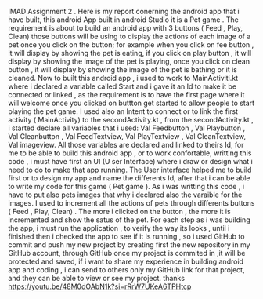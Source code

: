 IMAD Assignment 2 . Here is my report conerning the android app that i have built, this android App built in android Studio it is a Pet game . The requirement is about to build an android app with 3 buttons ( Feed , Play, Clean) those buttons will be using to display the actions of each image of a pet once you click on the button; for example when you click on fee button , it will display by showing the pet is eating, if you click on play button , it will display by showing the image of the pet is playing, once you click on clean button , it will display by showing the image of the pet is bathing or it is cleaned. Now to built this android app , i used to work to MainActiviti.kt where i declared a variable called Start and i gave it an Id to make it be connected or linked , as the requirement is to have the first page where it will welcome once you clicked on buttton get started to allow people to start playing the pet game. I used also an Intent to connect or to link the first activity ( MainActivity) to the secondActivity.kt , from the secondActivity.kt , i started declare all variables that i used: Val Feedbutton , Val Playbutton , Val Cleanbutton , Val FeedTextview, Val PlayTextview , Val CleanTextview, Val imageview. All those variables  are declared and linked to theirs Id, for me to be able to build this android app , or to work confortable, writting this code , i must have first an UI (U ser Interface) where i draw or design what i need to do to make that app running. The User interface helped me to build first or to design my app and name the differents Id, after that i can be able to write my code for this game ( Pet game ). As i was writting this code , i have to put also pets images that why i declared also the varaible for the images. I used to increment all the  actions of pets through differents buttons ( Feed , Play, Clean) . The more i clicked on the button , the more it is incremented and show the satus of the pet. For each step as i was building the app, i must run the application , to verify the way its looks , until i finished then i checked the app to see if it is running , so i used GitHub to commit and push my new project by creating first the new repository in my GitHub account, through GitHub once my project is commited in ,it will be protected and saved, if i want to share my experience in building android app and coding , i can send to others only my GitHub link for that project, and they can be able to view or see my project. thanks
https://youtu.be/48M0dOAbN1k?si=rRrW7UKeA6TPHtcp
